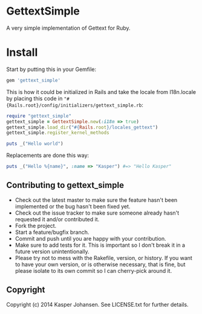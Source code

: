# GettextSimple

A very simple implementation of Gettext for Ruby.

# Install

Start by putting this in your Gemfile:
```ruby
gem 'gettext_simple'
```

This is how it could be initialized in Rails and take the locale from I18n.locale by placing this code in `"#{Rails.root}/config/initializers/gettext_simple.rb`:
```ruby
require "gettext_simple"
gettext_simple = GettextSimple.new(:i18n => true)
gettext_simple.load_dir("#{Rails.root}/locales_gettext")
gettext_simple.register_kernel_methods

puts _("Hello world")
```

Replacements are done this way:
```ruby
puts _("Hello %{name}", :name => "Kasper") #=> "Hello Kasper"
```

## Contributing to gettext_simple
 
* Check out the latest master to make sure the feature hasn't been implemented or the bug hasn't been fixed yet.
* Check out the issue tracker to make sure someone already hasn't requested it and/or contributed it.
* Fork the project.
* Start a feature/bugfix branch.
* Commit and push until you are happy with your contribution.
* Make sure to add tests for it. This is important so I don't break it in a future version unintentionally.
* Please try not to mess with the Rakefile, version, or history. If you want to have your own version, or is otherwise necessary, that is fine, but please isolate to its own commit so I can cherry-pick around it.

## Copyright

Copyright (c) 2014 Kasper Johansen. See LICENSE.txt for
further details.

